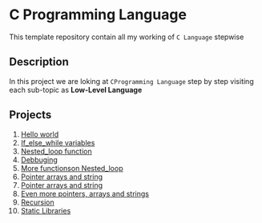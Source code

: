 # C Programming Language

This template repository contain all my working of `C Language` stepwise

## Description
In this project we are loking at `CProgramming Language` step by step visiting each sub-topic as **Low-Level Language**

## Projects
1. [Hello world](https://github.com/penscola/alx-low_level_programming/tree/master/0x00-hello_world)
2. [If_else_while variables](https://github.com/penscola/alx-low_level_programming/tree/master/0x01-variables_if_else_while)
3. [Nested_loop function](https://github.com/penscola/alx-low_level_programming/tree/master/0x02-functions_nested_loops)
4. [Debbuging](https://github.com/penscola/alx-low_level_programming/tree/master/0x03-debugging)
5. [More functionson Nested_loop](https://github.com/penscola/alx-low_level_programming/tree/master/0x04-more_functions_nested_loops)
6. [Pointer arrays and string](https://github.com/penscola/alx-low_level_programming/tree/master/0x05-pointers_arrays_strings)
7. [Pointer arrays and string](https://github.com/penscola/alx-low_level_programming/tree/master/0x06-pointers_arrays_strings)
8. [Even more pointers, arrays and strings](https://github.com/penscola/alx-low_level_programming/tree/master/0x07-pointers_arrays_strings)
9. [Recursion](https://github.com/penscola/alx-low_level_programming/tree/master/0x08-recursion)
10. [Static Libraries](https://github.com/penscola/alx-low_level_programming/tree/master/0x09-static_libraries)

